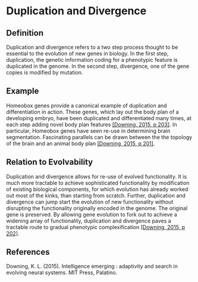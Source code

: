 Duplication and Divergence
==========================

Definition
----------

Duplication and divergence refers to a two step process thought to be essential to the evolution of new genes in biology.
In the first step, duplication, the genetic information coding for a phenotypic feature is duplicated in the genome.
In the second step, divergence, one of the gene copies is modified by mutation.

Example
-------

Homeobox genes provide a canonical example of duplication and differentiation in action.
These genes, which lay out the body plan of a developing embryo, have been duplicated and differentiated many times, at each step adding novel body plan features [[Downing, 2015, p 203]](#Downing2015IntelligenceSystems).
In particular, Homeobox genes have seen re-use in determining brain segmentation.
Fascinating parallels can be drawn between the the topology of the brain and an animal body plan [[Downing, 2015, p 201]](#Downing2015IntelligenceSystems).

Relation to Evolvability
------------------------

Duplication and divergence allows for re-use of evolved functionality.
It is much more tractable to achieve sophisticated functionality by modification of existing biological components, for which evolution has already worked out most of the kinks, than starting from scratch.
Further, duplication and divergence can jump start the evolution of new functionality without disrupting the functionality originally encoded in the genome.
The original gene is preserved.
By allowing gene evolution to fork out to achieve a widening array of functionality, duplication and divergence paves a tractable route to gradual phenotypic complexification [[Downing, 2015, p 202]](#Downing2015IntelligenceSystems).

References
----------

<a name="Downing2015IntelligenceSystems">
Downing, K. L. (2015). Intelligence emerging : adaptivity and search in evolving neural
systems. MIT Press, Palatino.
</a>
